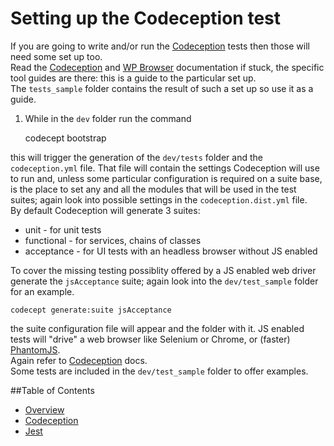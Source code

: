 # Setting up the Codeception test

If you are going to write and/or run the [Codeception](http://codeception.com/) tests then those will need some set up too.  
Read the [Codeception](http://codeception.com/) and [WP Browser](https://github.com/lucatume/wp-browser) documentation if stuck, the specific tool guides are there: this is a guide to the particular set up.  
The `tests_sample` folder contains the result of such a set up so use it as a guide.

1. While in the `dev` folder run the command
    
    codecept bootstrap
    
this will trigger the generation of the `dev/tests` folder and the `codeception.yml` file. That file will contain the settings Codeception will use to run and, unless some particular configuration is required on a suite base, is the place to set any and all the modules that will be used in the test suites; again look into possible settings in the `codeception.dist.yml` file.  
By default Codeception will generate 3 suites:

* unit - for unit tests
* functional - for services, chains of classes
* acceptance - for UI tests with an headless browser without JS enabled

To cover the missing testing possiblity offered by a JS enabled web driver generate the `jsAcceptance` suite; again look into the `dev/test_sample` folder for an example.

    codecept generate:suite jsAcceptance
    
the suite configuration file will appear and the folder with it. JS enabled tests will "drive" a web browser like Selenium or Chrome, or (faster) [PhantomJS](http://phantomjs.org/).  
Again refer to [Codeception](http://codeception.com/) docs.  
Some tests are included in the `dev/test_sample` folder to offer examples.

##Table of Contents

* [Overview](/docs/tests/README.md)
* [Codeception](/docs/tests/codeception.md)
* [Jest](/docs/tests/jest.md)
